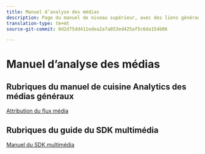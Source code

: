 ```yaml
---
title: Manuel d’analyse des médias
description: Page du manuel de niveau supérieur, avec des liens généraux vers des livres de cuisine MA et des liens spécifiques au SDK.
translation-type: tm+mt
source-git-commit: 0d2d75dd411edea2a7a853ed425af5c6da154b06

---
```



# Manuel d’analyse des médias

## Rubriques du manuel de cuisine Analytics des médias généraux

[Attribution du flux média](/help/media-analytics-cookbook/media-dimensions.md)

## Rubriques du guide du SDK multimédia

[Manuel du SDK multimédia](/help/sdk-implement/cookbook/sdk-cookbook-overview.md)
